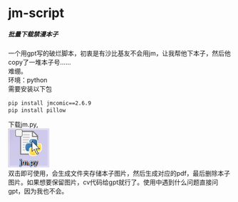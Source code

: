 # jm-script
##### 批量下载禁漫本子
一个用gpt写的破烂脚本，初衷是有沙比基友不会用jm，让我帮他下本子，然后他copy了一堆本子号……\
难绷。\
环境：python\
需要安装以下包
```
pip install jmcomic==2.6.9
pip install pillow
```

下载jm.py,\
<img src="1.png">\
双击即可使用，会生成文件夹存储本子图片，然后生成对应的pdf，最后删除本子图片。如果想要保留图片，cv代码给gpt就行了。使用中遇到什么问题直接问gpt，因为我也不会。
